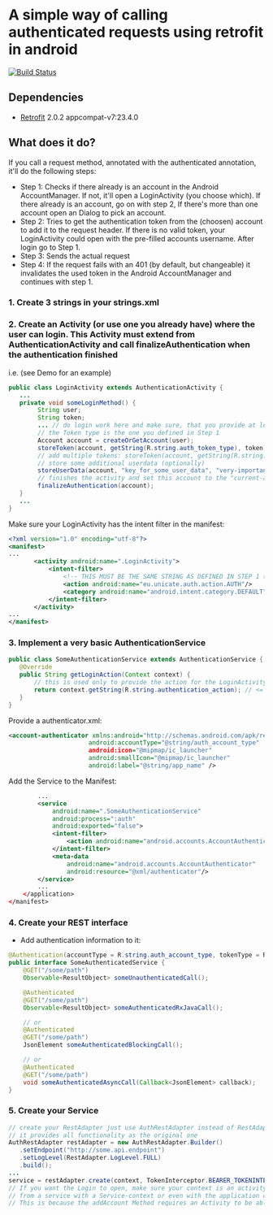# A simple way of calling authenticated requests using retrofit in android
[![Build Status](https://travis-ci.org/andretietz/retroauth.svg?branch=master)](https://travis-ci.org/andretietz/retroauth)
## Dependencies
* [Retrofit](https://github.com/square/retrofit) 2.0.2
appcompat-v7:23.4.0

## What does it do?
If you call a request method, annotated with the authenticated annotation, it'll do the following steps:
* Step 1: Checks if there already is an account in the Android AccountManager. If not, it'll open a LoginActivity (you choose which). If there already is an account, go on with step 2, If there's more than one account open an Dialog to pick an account.
* Step 2: Tries to get the authentication token from the (choosen) account to add it to the request header. If there is no valid token, your LoginActivity could open with the pre-filled accounts username. After login go to Step 1.
* Step 3: Sends the actual request
* Step 4: If the request fails with an 401 (by default, but changeable) it invalidates the used token in the Android AccountManager and continues with step 1.

### 1. Create 3 strings in your strings.xml
 
 
 
 ### 2. Create an Activity (or use one you already have) where the user can login. This Activity must extend from AuthenticationActivity and call finalizeAuthentication when the authentication finished
 i.e. (see Demo for an example)
 
 ```java
 public class LoginActivity extends AuthenticationActivity {
    ...
    private void someLoginMethod() {
         String user;
         String token;
         ... // do login work here and make sure, that you provide at least a user and a token String
         // the Token type is the one you defined in Step 1
         Account account = createOrGetAccount(user);
         storeToken(account, getString(R.string.auth_token_type), token);
         // add multiple tokens: storeToken(account, getString(R.string.auth_token_type2), token2);
         // store some additional userdata (optionally)
         storeUserData(account, "key_for_some_user_data", "very-important-userdata");
         // finishes the activity and set this account to the "current-active" one
         finalizeAuthentication(account);
    }
    ...
 }
 ```
 Make sure your LoginActivity has the intent filter in the manifest:
 ```xml
 <?xml version="1.0" encoding="utf-8"?>
 <manifest>
 ...
        <activity android:name=".LoginActivity">
            <intent-filter>
                <!-- THIS MUST BE THE SAME STRING AS DEFINED IN STEP 1 (sadly the resource string cannot be used for that) -->
                <action android:name="eu.unicate.auth.action.AUTH"/>
                <category android:name="android.intent.category.DEFAULT"/>
            </intent-filter>
        </activity>
 ...
 </manifest>
 ```
 ### 3. Implement a very basic AuthenticationService
 ```java
 public class SomeAuthenticationService extends AuthenticationService {
 	@Override
 	public String getLoginAction(Context context) {
 	    // this is used only to provide the action for the LoginActivity to open
 		return context.getString(R.string.authentication_action); // <=  This is the String provided in Step 1
 	}
 }
 ```
 Provide a authenticator.xml:
 ```xml
 <account-authenticator xmlns:android="http://schemas.android.com/apk/res/android"
 					   android:accountType="@string/auth_account_type"  <= This is the String provided in Step 1
 					   android:icon="@mipmap/ic_launcher"
 					   android:smallIcon="@mipmap/ic_launcher"
 					   android:label="@string/app_name" />
 ```
 
 Add the Service to the Manifest:
 
 ```xml
         ...
         <service
             android:name=".SomeAuthenticationService"
             android:process=":auth"
             android:exported="false">
             <intent-filter>
                 <action android:name="android.accounts.AccountAuthenticator"/>
             </intent-filter>
             <meta-data
                 android:name="android.accounts.AccountAuthenticator"
                 android:resource="@xml/authenticator"/>
         </service>
         ...
     </application>
 </manifest>
 ```
 ### 4. Create your REST interface
 * Add authentication information to it:
 
 ```java
 @Authentication(accountType = R.string.auth_account_type, tokenType = R.string.auth_token_type)
 public interface SomeAuthenticatedService {
     @GET("/some/path")
     Observable<ResultObject> someUnauthenticatedCall();
 
     @Authenticated
     @GET("/some/path")
     Observable<ResultObject> someAuthenticatedRxJavaCall();
 
     // or
     @Authenticated
     @GET("/some/path")
     JsonElement someAuthenticatedBlockingCall();
 
     // or
     @Authenticated
     @GET("/some/path")
     void someAuthenticatedAsyncCall(Callback<JsonElement> callback);
 }
 ```
 ### 5. Create your Service
 ```java
 // create your RestAdapter just use AuthRestAdapter instead of RestAdapter
 // it provides all functionality as the original one
 AuthRestAdapter restAdapter = new AuthRestAdapter.Builder()
    .setEndpoint("http://some.api.endpoint")
    .setLogLevel(RestAdapter.LogLevel.FULL)
    .build();
 ...
 service = restAdapter.create(context, TokenInterceptor.BEARER_TOKENINTERCEPTOR, SomeAuthenticatedService.class);
 // If you want the Login to open, make sure your context is an activity. If you're calling this
 // from a service with a Service-context or even with the application context, the login won't open.
 // This is because the addAccount Method requires an Activity to be able to open the (Login)Activity
 ```
